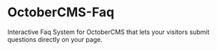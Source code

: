 # OctoberCMS-Faq
Interactive Faq System for OctoberCMS that lets your visitors submit questions directly on your page.
